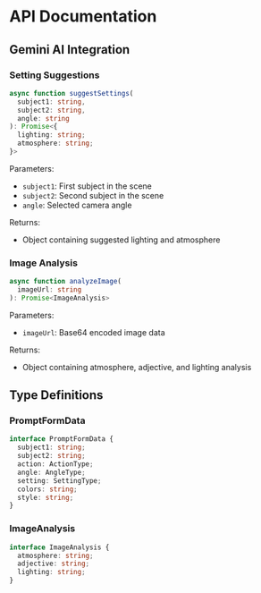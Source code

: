 # API Documentation

## Gemini AI Integration

### Setting Suggestions

```typescript
async function suggestSettings(
  subject1: string, 
  subject2: string,
  angle: string
): Promise<{
  lighting: string;
  atmosphere: string;
}>
```

Parameters:
- `subject1`: First subject in the scene
- `subject2`: Second subject in the scene
- `angle`: Selected camera angle

Returns:
- Object containing suggested lighting and atmosphere

### Image Analysis

```typescript
async function analyzeImage(
  imageUrl: string
): Promise<ImageAnalysis>
```

Parameters:
- `imageUrl`: Base64 encoded image data

Returns:
- Object containing atmosphere, adjective, and lighting analysis

## Type Definitions

### PromptFormData

```typescript
interface PromptFormData {
  subject1: string;
  subject2: string;
  action: ActionType;
  angle: AngleType;
  setting: SettingType;
  colors: string;
  style: string;
}
```

### ImageAnalysis

```typescript
interface ImageAnalysis {
  atmosphere: string;
  adjective: string;
  lighting: string;
}
```